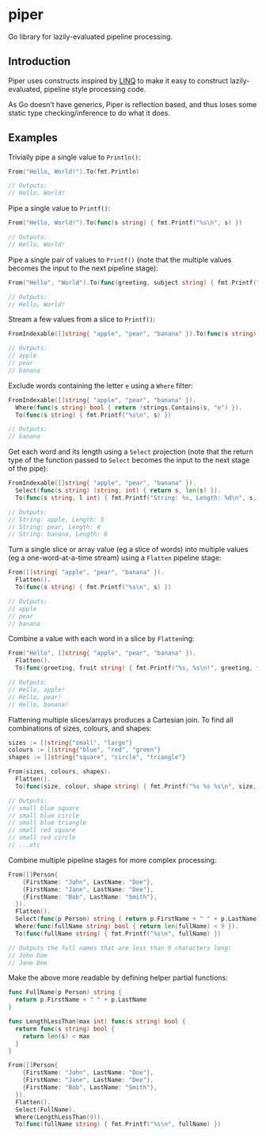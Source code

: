 # piper
Go library for lazily-evaluated pipeline processing.

## Introduction

Piper uses constructs inspired by [LINQ](https://en.wikipedia.org/wiki/Language_Integrated_Query) to make it easy to construct lazily-evaluated, pipeline style processing code.

As Go doesn’t have generics, Piper is reflection based, and thus loses some static type checking/inference to do what it does.


## Examples

Trivially pipe a single value to `Println()`:

```go
From("Hello, World!").To(fmt.Println)

// Outputs:
// Hello, World!
```

Pipe a single value to `Printf()`:

```go
From("Hello, World!").To(func(s string) { fmt.Printf("%s\n", s) })

// Outputs:
// Hello, World!
```

Pipe a single pair of values to `Printf()` (note that the multiple values becomes the input to the next pipeline stage):

```go
From("Hello", "World").To(func(greeting, subject string) { fmt.Printf("%s, %s!\n", greeting, subject) })

// Outputs:
// Hello, World!
```

Stream a few values from a slice to `Printf()`:

```go
FromIndexable([]string{ "apple", "pear", "banana" }).To(func(s string) { fmt.Printf("%s\n", s) })

// Outputs:
// apple
// pear
// banana
```

Exclude words containing the letter `e` using a `Where` filter:

```go
FromIndexable([]string{ "apple", "pear", "banana" }).
  Where(func(s string) bool { return !strings.Contains(s, "e") }).
  To(func(s string) { fmt.Printf("%s\n", s) })

// Outputs:
// banana
```

Get each word and its length using a `Select` projection (note that the return type of the function passed to `Select` becomes the input to the next stage of the pipe):

```go
FromIndexable([]string{ "apple", "pear", "banana" }).
  Select(func(s string) (string, int) { return s, len(s) }).
  To(func(s string, l int) { fmt.Printf("String: %s, Length: %d\n", s, l) })

// Outputs:
// String: apple, Length: 5
// String: pear, Length: 4
// String: banana, Length: 6
```

Turn a single slice or array value (eg a slice of words) into multiple values (eg a one-word-at-a-time stream) using a `Flatten` pipeline stage:

```go
From([]string{ "apple", "pear", "banana" }).
  Flatten().
  To(func(s string) { fmt.Printf("%s\n", s) })

// Outputs:
// apple
// pear
// banana
```

Combine a value with each word in a slice by `Flatten`ing:

```go
From("Hello", []string{ "apple", "pear", "banana" }).
  Flatten().
  To(func(greeting, fruit string) { fmt.Printf("%s, %s\n!", greeting, fruit) })

// Outputs:
// Hello, apple!
// Hello, pear!
// Hello, banana!
```

Flattening multiple slices/arrays produces a Cartesian join. To find all combinations of sizes, colours, and shapes:

```go
sizes := []string{"small", "large"}
colours := []string{"blue", "red", "green"}
shapes := []string{"square", "circle", "triangle"}

From(sizes, colours, shapes).
  Flatten().
  To(func(size, colour, shape string) { fmt.Printf("%s %s %s\n", size, color, shape) })

// Outputs:
// small blue square
// small blue circle
// small blue triangle
// small red square
// small red circle
// ...etc
```

Combine multiple pipeline stages for more complex processing:

```go
From([]Person{
    {FirstName: "John", LastName: "Doe"},
    {FirstName: "Jane", LastName: "Dee"},
    {FirstName: "Bob", LastName: "Smith"},
  }).
  Flatten().
  Select(func(p Person) string { return p.FirstName + " " + p.LastName }).
  Where(func(fullName string) bool { return len(fullName) < 9 }).
  To(func(fullName string) { fmt.Printf("%s\n", fullName) })

// Outputs the full names that are less than 9 characters long:
// John Doe
// Jane Dee
```

Make the above more readable by defining helper partial functions:

```go
func FullName(p Person) string {
  return p.FirstName + " " + p.LastName
}

func LengthLessThan(max int) func(s string) bool {
  return func(s string) bool {
    return len(s) < max
  }
}

From([]Person{
    {FirstName: "John", LastName: "Doe"},
    {FirstName: "Jane", LastName: "Dee"},
    {FirstName: "Bob", LastName: "Smith"},
  }).
  Flatten().
  Select(FullName).
  Where(LengthLessThan(9)).
  To(func(fullName string) { fmt.Printf("%s\n", fullName) })
```
